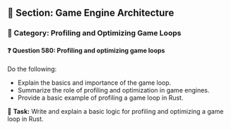 ## 📘 Section: Game Engine Architecture
### 🔹 Category: Profiling and Optimizing Game Loops
#### ❓ Question 580: Profiling and optimizing game loops

Do the following:

- Explain the basics and importance of the game loop.
- Summarize the role of profiling and optimization in game engines.
- Provide a basic example of profiling a game loop in Rust.

🔧 **Task:** Write and explain a basic logic for profiling and optimizing a game loop in Rust.
